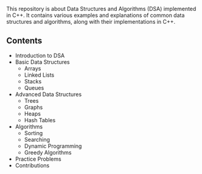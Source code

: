 This repository is about Data Structures and Algorithms (DSA) implemented in C++. It contains various examples and explanations of common data structures and algorithms, along with their implementations in C++.

## Contents

- Introduction to DSA
- Basic Data Structures
    - Arrays
    - Linked Lists
    - Stacks
    - Queues
- Advanced Data Structures
    - Trees
    - Graphs
    - Heaps
    - Hash Tables
- Algorithms
    - Sorting
    - Searching
    - Dynamic Programming
    - Greedy Algorithms
- Practice Problems
- Contributions